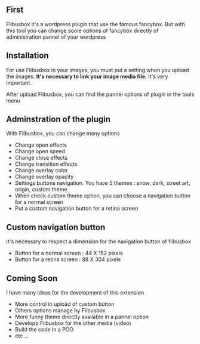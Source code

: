 <h2>First</h2>

<p>Flibusbox it's a wordpress plugin that use the famous fancybox. But with this tool you can change some options of fancybox directly of administration pannel of your wordpress</p>

<h2>Installation</h2>

<p>For use Flibusbox in your images, you must put a setting when you upload the images. <strong>It's necessary to link your image media file.</strong> It's very important.</p>

<p>After upload Flibusbox, you can find the pannel options of plugin in the tools menu</p>

<h2>Adminstration of the plugin</h2>

<p>With Flibusbox, you can change many options</p>

<ul>
	<li>Change open effects</li>
	<li>Change open speed</li>
	<li>Change close effects</li>
	<li>Change transition effects</li>
	<li>Change overlay color</li>
	<li>Change overlay opacity</li>
	<li>Settings buttons navigation. You have 5 themes : snow, dark, street art, origin, custom theme</li>
	<li>When check custom theme option, you can choose a navigation button for a normal screen</li>
	<li>Put a custom navigation button for a retina screen</li>
</ul>

<h2>Custom navigation button</h2>

<p>It's necessary to respect a dimension for the navigation button of flibusbox</p>

<ul>
	<li>Button for a normal screen : 44 X 152 pixels</li>
	<li>Button for a retina screen : 88 X 304 pixels</li>
</ul>


<h2>Coming Soon</h2>

<p>I have many ideas for the development of this extension</p>

<ul>
	<li>More control in upload of custom button</li>
	<li>Others options manage by Flibusbox</li>
	<li>More funny theme directly available in a pannel option</li>
	<li>Developp Flibusbox for the other media (video)</li>
	<li>Build the code in a POO</li>
	<li>etc ...</li>
</ul>

</body>
</html>
